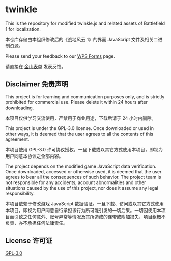 # twinkle

This is the repository for modified twinkle.js and related assets of Battlefield 1 for localization.

本仓库存储由本组织修改后的《战地风云 1》的界面 JavaScript 文件及相关二进制资源。

Please send your feedback to our [WPS Forms](https://f.wps.cn/g/xdiW5zA1/) page.

请直接在 [金山表单](https://f.wps.cn/g/xdiW5zA1/) 发表反馈。

## Disclaimer 免责声明
This project is for learning and communication purposes only, and is strictly prohibited for commercial use. Please delete it within 24 hours after downloading.

本项目仅供学习交流使用，严禁用于商业用途，下载后请于 24 小时内删除。

This project is under the GPL-3.0 license. Once downloaded or used in other ways, it is deemed that the user agrees to all the contents of this agreement.

本项目使用 GPL-3.0 许可协议授权，一旦下载或以其它方式使用本项目，即视为用户同意本协议之全部内容。

The project depends on the modified game JavaScript data verification. Once downloaded, accessed or otherwise used, it is deemed that the user agrees to bear all the consequences of such behavior. The project team is not responsible for any accidents, account abnormalities and other situations caused by the use of this project, nor does it assume any legal responsibility.

本项目依赖于修改游戏 JavaScript 数据验证。一旦下载、访问或以其它方式使用本项目，即视为用户同意自行承担该行为所可能引发的一切后果。一切因使用本项目而引致之任何意外、账号异常等情况及其所造成的连带或附加损失，项目组概不负责，亦不承担任何法律责任。

## License 许可证
[GPL-3.0](LICENSE)
